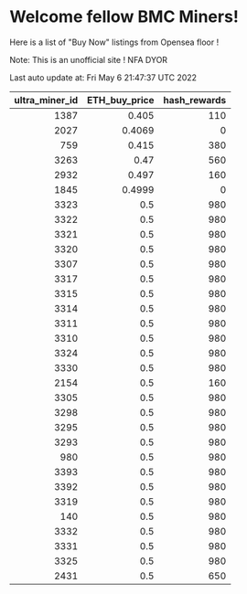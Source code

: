# Welcome fellow BMC Miners!
Here is a list of "Buy Now" listings from Opensea floor !

Note: This is an unofficial site ! NFA DYOR


Last auto update at: Fri May  6 21:47:37 UTC 2022


|   ultra_miner_id |   ETH_buy_price |   hash_rewards |
|-----------------:|----------------:|---------------:|
|             1387 |          0.405  |            110 |
|             2027 |          0.4069 |              0 |
|              759 |          0.415  |            380 |
|             3263 |          0.47   |            560 |
|             2932 |          0.497  |            160 |
|             1845 |          0.4999 |              0 |
|             3323 |          0.5    |            980 |
|             3322 |          0.5    |            980 |
|             3321 |          0.5    |            980 |
|             3320 |          0.5    |            980 |
|             3307 |          0.5    |            980 |
|             3317 |          0.5    |            980 |
|             3315 |          0.5    |            980 |
|             3314 |          0.5    |            980 |
|             3311 |          0.5    |            980 |
|             3310 |          0.5    |            980 |
|             3324 |          0.5    |            980 |
|             3330 |          0.5    |            980 |
|             2154 |          0.5    |            160 |
|             3305 |          0.5    |            980 |
|             3298 |          0.5    |            980 |
|             3295 |          0.5    |            980 |
|             3293 |          0.5    |            980 |
|              980 |          0.5    |            980 |
|             3393 |          0.5    |            980 |
|             3392 |          0.5    |            980 |
|             3319 |          0.5    |            980 |
|              140 |          0.5    |            980 |
|             3332 |          0.5    |            980 |
|             3331 |          0.5    |            980 |
|             3325 |          0.5    |            980 |
|             2431 |          0.5    |            650 |